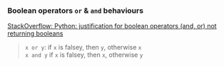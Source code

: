 ### Boolean operators `or` & `and` behaviours

[StackOverflow: Python: justification for boolean operators (and, or) not returning booleans](https://stackoverflow.com/questions/69510472/python-justification-for-boolean-operators-and-or-not-returning-booleans#:~:text=In%20Python%20\(and%20some%20other,falsey%2C%20then%20x%20%2C%20otherwise%20y)

> `x or y`: if `x` is falsey, then `y`, otherwise `x` \
> `x and y` if `x` is falsey, then `x`, otherwise `y`